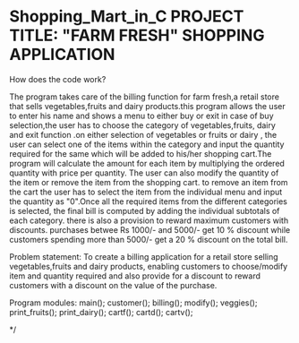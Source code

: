 # Shopping_Mart_in_C PROJECT TITLE: "FARM FRESH" SHOPPING APPLICATION

How does the code work?

The program takes care of the billing function for farm fresh,a retail store that sells
vegetables,fruits and dairy products.this program allows the user to enter his name and shows a menu 
to either buy or exit in case of buy selection,the user has to choose the category of vegetables,fruits,
dairy and exit function .on either selection of vegetables or fruits or dairy ,
the user can select one of the items within the category and input the quantity required for the same which 
will be added to his/her shopping cart.The program will calculate the amount for each item by 
multiplying the ordered quantity with price per quantity.
The user can also modify the quantity of the item or remove the item from the shopping cart.
to remove an item from the cart the user has to select the item from the individual menu and input the 
quantity as "0".Once all the required items from the different categories is selected,
the final bill is computed by adding the individual subtotals of each category.
there is also a provision to reward maximum customers with discounts.
purchases betwee Rs 1000/- and 5000/- get 10 % discount while customers spending more than 5000/- 
get a 20 % discount on the total bill.

Problem statement:
To create a billing application for a retail store selling vegetables,fruits and dairy products,
enabling customers to choose/modify item and quantity required and also provide for a discount
to reward customers with a discount on the value of the purchase. 

Program modules:
main();
customer();
billing();
modify();
veggies();
print_fruits();
print_dairy();
cartf();
cartd();
cartv();

*/
